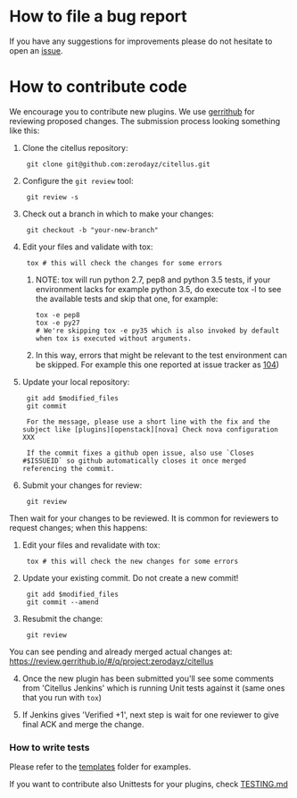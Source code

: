 # How to file a bug report

If you have any suggestions for improvements please do not hesitate to
open an [issue](https://github.com/zerodayz/citellus/issues/new).

# How to contribute code

We encourage you to contribute new plugins.  We use [gerrithub][] for
reviewing proposed changes.  The submission process looking something
like this:

[gerrithub]: https://gerrithub.io/

1. Clone the citellus repository:

        git clone git@github.com:zerodayz/citellus.git

2. Configure the `git review` tool:

        git review -s

3. Check out a branch in which to make your changes:

        git checkout -b "your-new-branch"

4. Edit your files and validate with tox:

        tox # this will check the changes for some errors

    1. NOTE: tox will run python 2.7, pep8 and python 3.5 tests, if your environment lacks for example python 3.5, do execute tox -l to see the available tests and skip that one, for example:

        ~~~
        tox -e pep8
        tox -e py27
        # We're skipping tox -e py35 which is also invoked by default when tox is executed without arguments.
        ~~~

    2. In this way, errors that might be relevant to the test environment can be skipped. For example this one reported at issue tracker as [104](https://github.com/zerodayz/citellus/issues/104))

5. Update your local repository:

        git add $modified_files
        git commit
        
        For the message, please use a short line with the fix and the subject like [plugins][openstack][nova] Check nova configuration XXX
        
        If the commit fixes a github open issue, also use `Closes #$ISSUEID` so github automatically closes it once merged referencing the commit.

6. Submit your changes for review:

        git review

Then wait for your changes to be reviewed.  It is common for reviewers
to request changes; when this happens:

1. Edit your files and revalidate with tox:
        
        tox # this will check the new changes for some errors

2. Update your existing commit. Do not create a new commit!

        git add $modified_files
        git commit --amend

3. Resubmit the change:

        git review

You can see pending and already merged actual changes at: <https://review.gerrithub.io/#/q/project:zerodayz/citellus>

4. Once the new plugin has been submitted you'll see some comments from 'Citellus Jenkins' which is running Unit tests against it (same ones that you run with `tox`)

5. If Jenkins gives 'Verified +1', next step is wait for one reviewer to give final ACK and merge the change.

### How to write tests

Please refer to the
[templates](https://github.com/zerodayz/citellus/tree/master/doc/templates)
folder for examples.

If you want to contribute also Unittests for your plugins, check [TESTING.md](TESTING.md)
